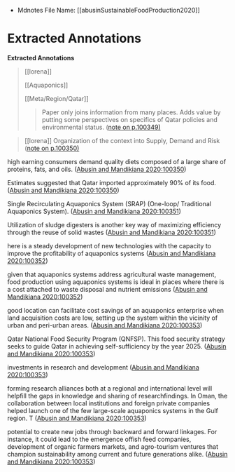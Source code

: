 * Mdnotes File Name: [[abusinSustainableFoodProduction2020]]

# Extracted Annotations

**Extracted Annotations**

> [[lorena]]  
>   
> [[Aquaponics]]  
>   
> [[Meta/Region/Qatar]]  
>   
>   
> >Paper only joins information from many places. Adds value by putting some perspectives on specifics of Qatar policies and environmental status. ([note on p.100349)](zotero://open-pdf/library/items/Z7JBH3GY?page=1)

> [[lorena]] Organization of the context into Supply, Demand and Risk ([note on p.100350)](zotero://open-pdf/library/items/Z7JBH3GY?page=2)

high earning consumers demand quality diets composed of a large share of proteins, fats, and oils. ([Abusin and Mandikiana 2020:100350](zotero://open-pdf/library/items/Z7JBH3GY?page=2))

Estimates suggested that Qatar imported approximately 90% of its food. ([Abusin and Mandikiana 2020:100350](zotero://open-pdf/library/items/Z7JBH3GY?page=2))

Single Recirculating Aquaponics System (SRAP) (One-loop/ Traditional Aquaponics System). ([Abusin and Mandikiana 2020:100351](zotero://open-pdf/library/items/Z7JBH3GY?page=3))

Utilization of sludge digesters is another key way of maximizing efficiency through the reuse of solid wastes ([Abusin and Mandikiana 2020:100351](zotero://open-pdf/library/items/Z7JBH3GY?page=3))

here is a steady development of new technologies with the capacity to improve the profitability of aquaponics systems ([Abusin and Mandikiana 2020:100352](zotero://open-pdf/library/items/Z7JBH3GY?page=4))

given that aquaponics systems address agricultural waste management, food production using aquaponics systems is ideal in places where there is a cost attached to waste disposal and nutrient emissions ([Abusin and Mandikiana 2020:100352](zotero://open-pdf/library/items/Z7JBH3GY?page=4))

good location can facilitate cost savings of an aquaponics enterprise when land acquisition costs are low, setting up the system within the vicinity of urban and peri-urban areas. ([Abusin and Mandikiana 2020:100353](zotero://open-pdf/library/items/Z7JBH3GY?page=5))

Qatar National Food Security Program (QNFSP). This food security strategy seeks to guide Qatar in achieving self-sufficiency by the year 2025. ([Abusin and Mandikiana 2020:100353](zotero://open-pdf/library/items/Z7JBH3GY?page=5))

investments in research and development ([Abusin and Mandikiana 2020:100353](zotero://open-pdf/library/items/Z7JBH3GY?page=5))

forming research alliances both at a regional and international level will helpfill the gaps in knowledge and sharing of researchfindings. In Oman, the collaboration between local institutions and foreign private companies helped launch one of the few large-scale aquaponics systems in the Gulf region. T ([Abusin and Mandikiana 2020:100353](zotero://open-pdf/library/items/Z7JBH3GY?page=5))

potential to create new jobs through backward and forward linkages. For instance, it could lead to the emergence offish feed companies, development of organic farmers markets, and agro-tourism ventures that champion sustainability among current and future generations alike. ([Abusin and Mandikiana 2020:100353](zotero://open-pdf/library/items/Z7JBH3GY?page=5))

